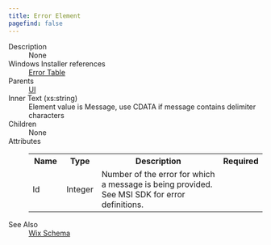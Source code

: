 ```yaml
---
title: Error Element
pagefind: false
---
```

<dl>
  <dt>Description</dt>
  <dd>None</dd>
  <dt>Windows Installer references</dt>
  <dd>
    <a href="http://msdn.microsoft.com/library/aa368554.aspx" target="_blank">Error Table</a>
  </dd>
  <dt>Parents</dt>
  <dd>
    <a href="../ui/">UI</a>
  </dd>
  <dt>Inner Text (xs:string)</dt>
  <dd>Element value is Message, use CDATA if message contains delimiter characters</dd>
  <dt>Children</dt>
  <dd>None</dd>
  <dt>Attributes</dt>
  <dd>
    <table cellspacing="0" cellpadding="0" class="schema">
      <tr>
        <th width="15%">Name</th>
        <th width="15%">Type</th>
        <th width="65%">Description</th>
        <th width="15%">Required</th>
      </tr>
      <tr>
        <td>Id</td>
        <td>Integer</td>
        <td>Number of the error for which a message is being provided. See MSI SDK for error definitions.</td>
        <td>&nbsp;</td>
      </tr>
    </table>
  </dd>
  <dt>See Also</dt>
  <dd>
    <a href="../">Wix Schema</a>
  </dd>
</dl>
